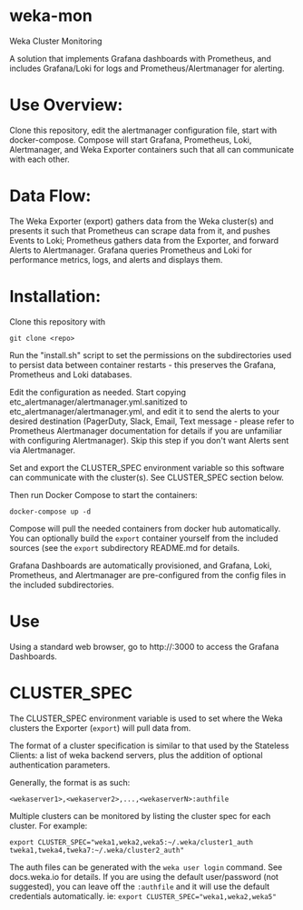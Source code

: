 # weka-mon
Weka Cluster Monitoring


A solution that implements Grafana dashboards with Prometheus, and includes Grafana/Loki for logs and Prometheus/Alertmanager for alerting.

# Use Overview:  

Clone this repository, edit the alertmanager configuration file, start with docker-compose.   Compose will start Grafana, Prometheus, Loki, Alertmanager, and Weka Exporter containers such that all can communicate with each other.

# Data Flow:

The Weka Exporter (export) gathers data from the Weka cluster(s) and presents it such that Prometheus can scrape data from it, and pushes Events to Loki; 
Prometheus gathers data from the Exporter, and forward Alerts to Alertmanager.
Grafana queries Prometheus and Loki for performance metrics, logs, and alerts and displays them.

# Installation:

Clone this repository with 
```
git clone <repo>
```

Run the "install.sh" script to set the permissions on the subdirectories used to persist data between container restarts - this preserves the Grafana, Prometheus and Loki databases.

Edit the configuration as needed.  Start copying etc_alertmanager/alertmanager.yml.sanitized to etc_alertmanager/alertmanager.yml, and edit it to send the alerts to your desired destination (PagerDuty, Slack, Email, Text message - please refer to Prometheus Alertmanager documentation for details if you are unfamiliar with configuring Alertmanager).  Skip this step if you don't want Alerts sent via Alertmanager.

Set and export the CLUSTER_SPEC environment variable so this software can communicate with the cluster(s).  See CLUSTER_SPEC section below.

Then run Docker Compose to start the containers:
```
docker-compose up -d
```

Compose will pull the needed containers from docker hub automatically.  You can optionally build the ```export``` container yourself from the included sources (see the ```export``` subdirectory README.md for details.

Grafana Dashboards are automatically provisioned, and Grafana, Loki, Prometheus, and Alertmanager are pre-configured from the config files in the included subdirectories.

# Use

Using a standard web browser, go to http://<this server>:3000 to access the Grafana Dashboards.

# CLUSTER_SPEC

The CLUSTER_SPEC environment variable is used to set where the Weka clusters the Exporter (```export```) will pull data from.

The format of a cluster specification is similar to that used by the Stateless Clients: a list of weka backend servers, plus the addition of optional authentication parameters.

Generally, the format is as such:
```
<wekaserver1>,<wekaserver2>,...,<wekaserverN>:authfile
```

Multiple clusters can be monitored by listing the cluster spec for each cluster.  For example:
```
export CLUSTER_SPEC="weka1,weka2,weka5:~/.weka/cluster1_auth tweka1,tweka4,tweka7:~/.weka/cluster2_auth"
```

The auth files can be generated with the ```weka user login``` command.  See docs.weka.io for details.   If you are using the default user/password (not suggested), you can leave off the ```:authfile``` and it will use the default credentials automatically.  ie: ```export CLUSTER_SPEC="weka1,weka2,weka5"```


